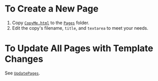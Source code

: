 # To Create a New Page

1. Copy [`CopyMe.html`](CopyMe.html) to the [`Pages`](../Pages) folder.
2. Edit the copy's filename, `title`, and `textarea` to meet your needs.

# To Update All Pages with Template Changes

See [`UpdatePages`](UpdatePages/ReadMe.md).
